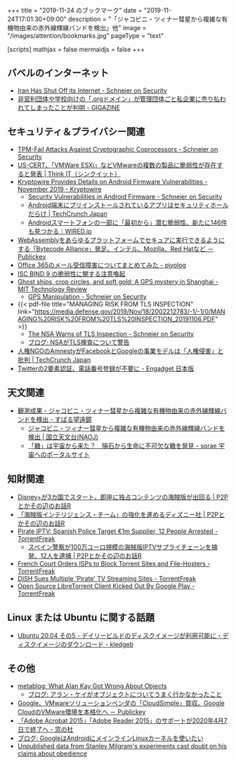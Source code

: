 +++
title = "2019-11-24 のブックマーク"
date =  "2019-11-24T17:01:30+09:00"
description = "「ジャコビニ・ツィナー彗星から複雑な有機物由来の赤外線輝線バンドを検出」他"
image = "/images/attention/bookmarks.jpg"
pageType = "text"

[scripts]
  mathjax = false
  mermaidjs = false
+++

## バベルのインターネット

- [Iran Has Shut Off its Internet - Schneier on Security](https://www.schneier.com/blog/archives/2019/11/iran_has_shut_o.html)
- [非営利団体や学校向けの「.orgドメイン」が管理団体ごと私企業に売り払われてしまったことが判明 - GIGAZINE](https://gigazine.net/news/20191120-domain-org-sold-private-equity-company/)

## セキュリティ＆プライバシー関連

- [TPM-Fail Attacks Against Cryptographic Coprocessors - Schneier on Security](https://www.schneier.com/blog/archives/2019/11/tpm-fail_attack.html)
- [US-CERT、「VMWare ESXi」などVMwareの複数の製品に脆弱性が存在すると発表 | Think IT（シンクイット）](https://thinkit.co.jp/news/bn/17014)
- [Kryptowire Provides Details on Android Firmware Vulnerabilities - November 2019 - Kryptowire](https://www.kryptowire.com/android-firmware-2019/)
    - [Security Vulnerabilities in Android Firmware - Schneier on Security](https://www.schneier.com/blog/archives/2019/11/security_vulner_20.html)
    - [Android端末にプリインストールされているアプリはセキュリティホールだらけ  |  TechCrunch Japan](https://techcrunch.com/2019/11/15/those-crappy-pre-installed-android-apps-can-be-full-of-security-holes/)
    - [Androidスマートフォンの一部に「最初から」潜む脆弱性、新たに146件も見つかる｜WIRED.jp](https://wired.jp/2019/11/20/146-bugs-preinstalled-android-phones/)
- [WebAssemblyをあらゆるプラットフォームでセキュアに実行できるようにする「Bytecode Alliance」発足。インテル、Mozilla、Red Hatなど － Publickey](https://www.publickey1.jp/blog/19/webassemblybytecode_alliancemozillared_hat.html)
- [Office 365のメール受信障害についてまとめてみた - piyolog](https://piyolog.hatenadiary.jp/entry/2019/11/20/063815)
- [ISC BIND 9 の脆弱性に関する注意喚起](https://www.jpcert.or.jp/at/2019/at190043.html)
- [Ghost ships, crop circles, and soft gold: A GPS mystery in Shanghai - MIT Technology Review](https://www.technologyreview.com/s/614689/ghost-ships-crop-circles-and-soft-gold-a-gps-mystery-in-shanghai/)
    - [GPS Manipulation - Schneier on Security](https://www.schneier.com/blog/archives/2019/11/gps_manipulatio.html)
- {{< pdf-file title="MANAGING RISK FROM TLS INSPECTION" link="https://media.defense.gov/2019/Nov/18/2002212783/-1/-1/0/MANAGING%20RISK%20FROM%20TLS%20INSPECTION_20191106.PDF" >}}
    - [The NSA Warns of TLS Inspection - Schneier on Security](https://www.schneier.com/blog/archives/2019/11/the_nsa_warns_o.html)
    - [ブログ: NSAがTLS検査について警告](https://okuranagaimo.blogspot.com/2019/11/nsatls.html)
- [人権NGOのAmnestyがFacebookとGoogleの事業モデルは「人権侵害」と批判  |  TechCrunch Japan](https://techcrunch.com/2019/11/21/amnesty-international-latest-to-slam-surveillance-giants-facebook-and-google-as-incompatible-with-human-rights/)
- [Twitterの2要素認証、電話番号登録が不要に - Engadget 日本版](https://japanese.engadget.com/2019/11/22/twitter-2/)

## 天文関連

- [観測成果 - ジャコビニ・ツィナー彗星から複雑な有機物由来の赤外線輝線バンドを検出 - すばる望遠鏡](https://subarutelescope.org/Pressrelease/2019/11/18/j_index.html)
    - [ジャコビニ・ツィナー彗星から複雑な有機物由来の赤外線輝線バンドを検出 | 国立天文台(NAOJ)](https://www.nao.ac.jp/news/science/2019/20191119-subaru.html)
    - [「糖」は宇宙から来た？　隕石から生命に不可欠な糖を発見 - sorae 宇宙へのポータルサイト](https://sorae.info/astronomy/20191120-rna.html)

## 知財関連

- [Disney+が3カ国でスタート、即座に独占コンテンツの海賊版が出回る | P2Pとかその辺のお話R](https://p2ptk.org/copyright/2861)
- [「海賊版インテリジェンス・チーム」の強化を進めるディズニー社 | P2Pとかその辺のお話R](https://p2ptk.org/copyright/2866)
- [Pirate IPTV: Spanish Police Target €1m Supplier, 12 People Arrested - TorrentFreak](https://torrentfreak.com/pirate-iptv-spanish-police-target-e1m-supplier-12-people-arrested-191119/)
    - [スペイン警察が100万ユーロ規模の海賊版IPTVサプライチェーンを摘発、12人を逮捕 | P2Pとかその辺のお話R](https://p2ptk.org/copyright/2869)
- [French Court Orders ISPs to Block Torrent Sites and File-Hosters - TorrentFreak](https://torrentfreak.com/french-court-orders-isps-to-block-torrent-sites-and-file-hosters-191122/)
- [DISH Sues Multiple 'Pirate' TV Streaming Sites - TorrentFreak](https://torrentfreak.com/dish-sues-multiple-pirate-tv-streaming-sites-191122/)
- [Open Source LibreTorrent Client Kicked Out By Google Play - TorrentFreak](https://torrentfreak.com/open-source-libretorrent-client-kicked-out-by-google-play-191123/)

## Linux または Ubuntu に関する話題

- [Ubuntu 20.04 その5 - デイリービルドのディスクイメージが利用可能に・ディスクイメージのダウンロード - kledgeb](https://kledgeb.blogspot.com/2019/11/ubuntu-2004-5.html)

## その他

- [metablog: What Alan Kay Got Wrong About Objects](https://blog.metaobject.com/2019/11/what-alan-kay-got-wrong-about-objects.html)
    - [ブログ: アラン・ケイがオブジェクトについてうまく行かなかったこと](https://okuranagaimo.blogspot.com/2019/11/blog-post_19.html)
- [Google、VMwareソリューションベンダの「CloudSimple」買収。Google CloudのVMware環境を本格化へ － Publickey](https://www.publickey1.jp/blog/19/googlevmwarecloudsimplegoogle_cloudvmware.html)
- [「Adobe Acrobat 2015」「Adobe Reader 2015」のサポートが2020年4月7日で終了へ - 窓の杜](https://forest.watch.impress.co.jp/docs/news/1219641.html)
- [ブログ: GoogleはAndroidにメインラインLinuxカーネルを使いたい](https://okuranagaimo.blogspot.com/2019/11/googleandroidlinux.html)
- [Unpublished data from Stanley Milgram's experiments cast doubt on his claims about obedience](https://www.psypost.org/2019/11/unpublished-data-from-stanley-milgrams-experiments-casts-doubts-on-his-claims-about-obedience-54921)
